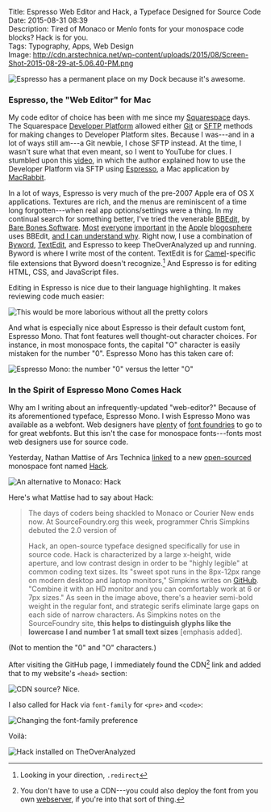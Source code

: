 Title: Espresso Web Editor and Hack, a Typeface Designed for Source Code  
Date: 2015-08-31 08:39  
Description: Tired of Monaco or Menlo fonts for your monospace code blocks? Hack is for you.  
Tags: Typography, Apps, Web Design  
Image: http://cdn.arstechnica.net/wp-content/uploads/2015/08/Screen-Shot-2015-08-29-at-5.06.40-PM.png  

![Espresso has a permanent place on my Dock because it's awesome.](http://macrabbit.com/espresso/images/screenshots-2.0/Main-SourceEditor.jpg "Espresso Text Editor for OS X")
<!-- {.screenshot} -->

### Espresso, the "Web Editor" for Mac

My code editor of choice has been with me since my [Squarespace][1] days. The Squarespace [Developer Platform][2] allowed either [Git][3] or [SFTP][4] methods for making changes to Developer Platform sites. Because I was---and in a lot of ways still am---a Git newbie, I chose SFTP instead. At the time, I wasn't sure what that even meant, so I went to YouTube for clues. I stumbled upon this [video][5], in which the author explained how to use the Developer Platform via SFTP using [Espresso][6], a Mac application by [MacRabbit][7]. 

In a lot of ways, Espresso is very much of the pre-2007 Apple era of OS X applications. Textures are rich, and the menus are reminiscent of a time long forgotten---when real app options/settings were a thing. In my continual search for something better, I've tried the venerable [BBEdit][8], by [Bare Bones Software][9]. [Most][10] [everyone][11] [important][12] [in][13] [the][14] [Apple][15] [blogosphere][16] uses BBEdit, [and I can understand why][17]. Right now, I use a combination of [Byword][18], [TextEdit][19], and Espresso to keep TheOverAnalyzed up and running. Byword is where I write most of the content. TextEdit is for [Camel][20]-specific file extensions that Byword doesn't recognize.[^1] And Espresso is for editing HTML, CSS, and JavaScript files.

Editing in Espresso is nice due to their language highlighting. It makes reviewing code much easier:

![This would be more laborious without all the pretty colors](https://d.pr/i/1jmu3+ "Espresso Colors")

And what is especially nice about Espresso is their default custom font, Espresso Mono. That font features well thought-out character choices. For instance, in most monospace fonts, the capital "O" character is easily mistaken for the number "0". Espresso Mono has this taken care of:

![Espresso Mono: the number "0" versus the letter "O"](https://d.pr/i/1fh8y+ "'0' vs 'O' in Espresso Mono")
<!-- {.screenshot style="max-width: 50%;"} -->

### In the Spirit of Espresso Mono Comes Hack

Why am I writing about an infrequently-updated "web-editor?" Because of its aforementioned typeface, Espresso Mono. I wish Espresso Mono was available as a webfont. Web designers have [plenty][21] of [font foundries][22] to go to for great webfonts. But this isn't the case for monospace fonts---fonts most web designers use for source code.

Yesterday, Nathan Mattise of Ars Technica [linked][23] to a new [open-sourced][24] monospace font named [Hack][25].

![An alternative to Monaco: Hack](http://cdn.arstechnica.net/wp-content/uploads/2015/08/Screen-Shot-2015-08-29-at-5.06.40-PM.png "Hack typeface")
<!-- {.screenshot} -->

Here's what Mattise had to say about Hack:

> The days of coders being shackled to Monaco or Courier New ends now. At SourceFoundry.org this week, programmer Chris Simpkins debuted the 2.0 version of 
>
> Hack, an open-source typeface designed specifically for use in source code.
Hack is characterized by a large x-height, wide aperture, and low contrast design in order to be "highly legible" at common coding text sizes. Its "sweet spot runs in the 8px-12px range on modern desktop and laptop monitors," Simpkins writes on [GitHub][24]. "Combine it with an HD monitor and you can comfortably work at 6 or 7px sizes." As seen in the image above, there's a heavier semi-bold weight in the regular font, and strategic serifs eliminate large gaps on each side of narrow characters. As Simpkins notes on the SourceFoundry site, **this helps to distinguish glyphs like the lowercase l and number 1 at small text sizes** [emphasis added].

(Not to mention the "0" and "O" characters.)

After visiting the GitHub page, I immediately found the CDN[^2] link and added that to my website's `<head>` section:

![CDN source? Nice.](https://d.pr/i/sINJ+ "Adding the Hack stylesheet to `header.html`")

I also called for Hack via `font-family` for `<pre>` and `<code>`:

![Changing the font-family preference](https://d.pr/i/176dB+ "Calling for Hack in my `styles.css` stylesheet")

Voilà:

![Hack installed on TheOverAnalyzed](https://d.pr/i/12y9F+ "Hack installed on TheOverAnalyzed")

[^1]: Looking in your direction, `.redirect`
[^2]: You don't have to use a CDN---you could also deploy the font from you own [webserver][a], if you're into that sort of thing.

[a]: https://github.com/chrissimpkins/Hack#host-hack-font-files-on-your-server "GitHub for Hack"

[1]: /tags/Squarespace "Posts tagged 'Squarespace'"
[2]: http://developers.squarespace.com "Developer Platform on Squarespace"
[3]: https://en.wikipedia.org/wiki/Git_(software) "Wikipedia: Git"
[4]: https://en.wikipedia.org/wiki/SFTP "Wikipedia: SFTP"
[5]: https://www.youtube.com/watch?v=HzravxTgTe4 "Setting Up Squarespace (Squarespace 6) Developer Platform with Espresso2 and Live"
[6]: http://macrabbit.com/espresso/ "Espresso website"
[7]: http://macrabbit.com "Developers of Espresso"
[8]: https://en.wikipedia.org/wiki/BBEdit "Wikipedia: BBEdit"
[9]: http://www.barebones.com/products/bbedit/ "BBEdit"
[10]: http://twitter.com/gruber "John Gruber on Twitter"
[11]: http://twitter.com/siracusa "John Siracusa on Twitter"
[12]: http://twitter.com/jsnell "Jason Snell on Twitter"
[13]: http://www.twitter.com/jdalrymple "Jim Dalrymple on Twitter"
[14]: http://www.twitter.com/reneritchie "Rene Ritchie on Twitter"
[15]: http://www.twitter.com/danielpunkass "Daniel Jalkut on Twitter"
[16]: http://www.twitter.com/jamesthomson "James Thompson on Twitter"
[17]: http://duckduckgo.com/?q=bbedit&t=osx "BBEdit search"
[18]: https://itunes.apple.com/us/app/byword/id420212497?at=1l3vx9s "Byword on the Mac App Store"
[19]: https://en.wikipedia.org/wiki/TextEdit "Wikipedia: TextEdit"
[20]: /2015/6/17/leaving-squarespace-part-I-getting-started-with-camel "My piece on leaving Squarespace for Camel"
[21]: http://www.typography.com/ "Hoefler & Co. typefaces"
[22]: http://www.fontbureau.com "Font Bureau"
[23]: http://arstechnica.com/information-technology/2015/08/open-source-typeface-hack-brings-design-to-source-code/ "Ars piece on Hack"
[24]: https://github.com/chrissimpkins/Hack#about "About Hack typeface"
[25]: http://sourcefoundry.org/hack/ "Hack typeface"